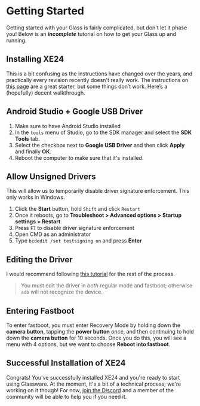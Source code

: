 # Getting Started
Getting started with your Glass is fairly complicated, but don't let it phase you! Below is an ***incomplete*** tutorial on how to get your Glass up and running.

## Installing XE24
This is a bit confusing as the instructions have changed over the years, and practically every revision recently doesn't really work. The instructions on [this page](https://web.archive.org/web/20221001235129/https://support.google.com/glass/answer/9649198?hl=en) are a great starter, but some things don’t work. Here’s a (hopefully) decent walkthrough.

## Android Studio + Google USB Driver
1. Make sure to have Android Studio installed
2. In the `tools` menu of Studio, go to the SDK manager and select the **SDK Tools** tab.
3. Select the checkbox next to **Google USB Driver** and then click **Apply** and finally **OK**.
4. Reboot the computer to make sure that it's installed.

## Allow Unsigned Drivers
This will allow us to temporarily disable driver signature enforcement. This only works in Windows.
1. Click the **Start** button, hold `Shift` and click `Restart`
2. Once it reboots, go to **Troubleshoot > Advanced options > Startup settings > Restart**
3. Press `F7` to disable driver signature enforcement
4. Open CMD as an administrator
5. Type `bcdedit /set testsigning on` and press **Enter**

## Editing the Driver
I would recommend following [this tutorial](https://web.archive.org/web/20230803213234/https://jeffzzq.scribe.rip/using-google-glass-in-2020-5f0a01188e6e) for the rest of the process.

> You must edit the driver in *both* regular mode and fastboot; otherwise `adb` will not recognize the device.

## Entering Fastboot
To enter fastboot, you must enter Recovery Mode by holding down the **camera button**, tapping the **power button** *once*, and then continuing to hold down the **camera button** for 10 seconds. Once you do this, you will see a menu with 4 options, but we want to choose **Reboot into fastboot**.

## Successful Installation of XE24
Congrats! You've successfully installed XE24 and you're ready to start using Glassware. At the moment, it's a bit of a technical process; we're working on it though! For now, [join the Discord](https://discord.gg/6xdEw33hKb) and a member of the community will be able to help you if you need it.
